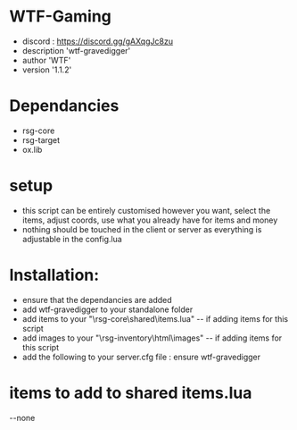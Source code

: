 # WTF-Gaming
- discord : https://discord.gg/gAXqgJc8zu
- description 'wtf-gravedigger'
- author 'WTF'
- version '1.1.2'

# Dependancies
- rsg-core
- rsg-target
- ox.lib

# setup
- this script can be entirely customised however you want, select the items, adjust coords, use what you already have for items and money 
- nothing should be touched in the client or server as everything is adjustable in the config.lua

# Installation:
- ensure that the dependancies are added 
- add wtf-gravedigger to your standalone folder
- add items to your "\rsg-core\shared\items.lua" -- if adding items for this script
- add images to your "\rsg-inventory\html\images" -- if adding items for this script
- add the following to your server.cfg file : ensure wtf-gravedigger


# items to add to shared items.lua
--none
